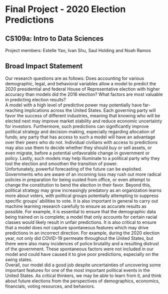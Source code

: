 # Final Project - 2020 Election Predictions
## CS109a: Intro to Data Sciences
Project members: Estelle Yao, Ivan Shu, Saul Holding and Noah Ramos

## Broad Impact Statement
Our research questions are as follows: Does accounting for various demographic, legal, and behavioral variables allow a model to predict the 2020 presidential and federal House of Representative election with higher accuracy than models did the 2016 election? What factors are most valuable in predicting election results?  
A model with a high level of predictive power may potentially have far-reaching implications across the United States. Each governing party will favor the success of different industries, meaning that knowing who will be elected next may improve market stability and reduce economic uncertainty for investors. Furthermore, such predictions can significantly improve political strategy and decision-making, especially regarding allocation of funds; any party that has access to such a model will have an advantage over their peers who do not. Individual civilians with access to predictions may also use them to decide whether they should buy or sell assets, or even migrate, before a potential unfavorable change in government or policy. Lastly, such models may help illuminate to a political party why they lost the election and smoothen the transition of power.  
Unfortunately, powerful forecasting of the future can be exploited. Governments who are aware of an incoming loss may rush out more radical policies in preparation for being ousted from office, or even attempt to change the constitution to bend the election in their favor. Beyond this, political strategy may grow increasingly predatory as an organization learns more about voters, with political groups potentially attempting to suppress specific groups’ abilities to vote.
It is also important in general to carry out machine learning research carefully to ensure as accurate results as possible. For example, it is essential to ensure that the demographic data being trained on is complete; a model that only accounts for certain racial classes would likely result in unfair predictions. It is also critical to ensure that a model does not capture spontaneous features which may drive predictions in an incorrect direction. For example, during the 2020 election year, not only did COVID-19 permeate throughout the United States, but there were also many incidences of police brutality and a resulting distrust of the government. These spontaneous factors were not included in our model and could have caused it to give poor predictions, especially on the swing states.  
Overall, our model did a good job despite uncertainties of uncovering some important features for one of the most important political events in the United States. As critical thinkers, we may be able to learn from it, and think about future elections from the perspectives of demographics, economics, financials, voting resources, and behaviors.